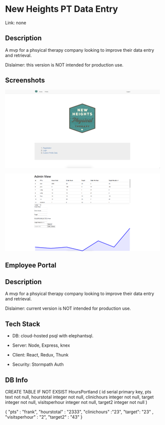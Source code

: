 # New Heights PT Data Entry

Link: none

## Description

A mvp for a phsyical therapy company looking to improve their data entry and retrieval.

Dislaimer: this version is NOT intended for production use.

## Screenshots


![full page](/build/nhithomepage.png)

![full page](/build/mainpage.png)

<h2>Employee Portal</h2>

## Description

A mvp for a phsyical therapy company looking to improve their data entry and retrieval.

Dislaimer: current version is NOT intended for production use.

## Tech Stack

- DB: cloud-hosted psql with elephantsql.

- Server: Node, Express, knex

- Client: React, Redux, Thunk

- Security: Stormpath Auth

## DB Info


CREATE TABLE IF NOT EXSIST HoursPortland (
	id serial primary key,
	pts text not null,
	hourstotal integer not null,
	clinichours integer not null,
	target integer not null,
	visitsperhour integer not null,
	target2 integer not null
)

{
	"pts" : "frank",
	"hourstotal" : "2333",
	"clinichours" :"23",
	"target": "23" ,
	"visitsperhour" :  "2",
	"target2" : "43"
}
